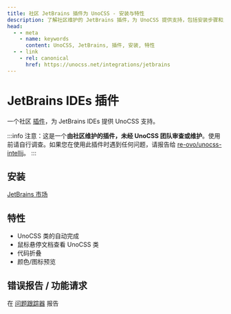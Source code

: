 ```yaml
---
title: 社区 JetBrains 插件为 UnoCSS - 安装与特性
description: 了解社区维护的 JetBrains 插件，为 UnoCSS 提供支持，包括安装步骤和主要特性。
head:
  - - meta
    - name: keywords
      content: UnoCSS, JetBrains, 插件, 安装, 特性
  - - link
    - rel: canonical
      href: https://unocss.net/integrations/jetbrains
---
```


# JetBrains IDEs 插件

一个社区 [插件](https://github.com/re-ovo/unocss-intellij)，为 JetBrains IDEs 提供 UnoCSS 支持。

:::info
注意：这是一个**由社区维护的插件，未经 UnoCSS 团队审查或维护**。使用前请自行调查。如果您在使用此插件时遇到任何问题，请报告给 [re-ovo/unocss-intellij](https://github.com/re-ovo/unocss-intellij)。
:::

## 安装

[JetBrains 市场](https://plugins.jetbrains.com/plugin/22204-unocss)

## 特性

- UnoCSS 类的自动完成
- 鼠标悬停文档查看 UnoCSS 类
- 代码折叠
- 颜色/图标预览

## 错误报告 / 功能请求

在 [问题跟踪器](https://github.com/re-ovo/unocss-intellij/issues) 报告
